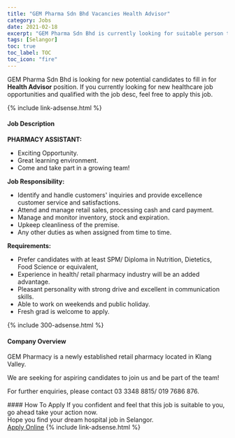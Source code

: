 ```yaml
---
title: "GEM Pharma Sdn Bhd Vacancies Health Advisor" 
category: Jobs 
date: 2021-02-18 
excerpt: "GEM Pharma Sdn Bhd is currently looking for suitable person to fill in the Health Advisor which positioned at Selangor" 
tags: [Selangor] 
toc: true 
toc_label: TOC 
toc_icon: "fire" 
--- 
```


<p>GEM Pharma Sdn Bhd is looking for new potential candidates to fill in for <b>Health Advisor</b> position. If you currently looking for new healthcare job opportunities and qualified with the job desc, feel free to apply this job.
</p>{% include link-adsense.html %} 
<div><div><h4>Job Description</h4></div><div><div><span><div><p><strong>PHARMACY ASSISTANT:</strong></p><ul><li>Exciting Opportunity.</li><li>Great learning environment.</li><li>Come and take part in a growing team!</li></ul><p><strong>Job Responsibility:</strong></p><ul><li>Identify and handle customers' inquiries and provide excellence customer service and satisfactions.</li><li>Attend and manage retail sales, processing cash and card payment.</li><li>Manage and monitor inventory, stock and expiration.</li><li>Upkeep cleanliness of the premise.</li><li>Any other duties as when assigned from time to time.</li></ul><p><strong>Requirements:</strong></p><ul><li>Prefer candidates with at least SPM/ Diploma in Nutrition, Dietetics, Food Science or equivalent,</li><li>Experience in health/ retail pharmacy industry will be an added advantage.</li><li>Pleasant personality with strong drive and excellent in communication skills.</li><li>Able to work on weekends and public holiday.</li><li>Fresh grad is welcome to apply.</li></ul></div></span></div></div></div> 
{% include 300-adsense.html %} 
<div><div><h4>Company Overview</h4></div><div><div><span><div><p>GEM Pharmacy is a newly established retail pharmacy located in Klang Valley.</p><p>We are seeking for aspiring candidates to join us and be part of the team!</p><p>For further enquiries, please contact 03 3348 8815/ 019 7686 876.</p></div></span></div></div></div> 
#### How To Apply 
If you confident and feel that this job is suitable to you, go ahead take your action now. <br/> 
Hope you find your dream hospital job in Selangor. <br/> 
<a href="https://www.jobstreet.com.my/en/job/health-advisor-4485456?jobId=jobstreet-my-job-4485456" class="btn btn--warning" target="_blank" rel="nofollow noopenner">Apply Online</a> 
{% include link-adsense.html %} 